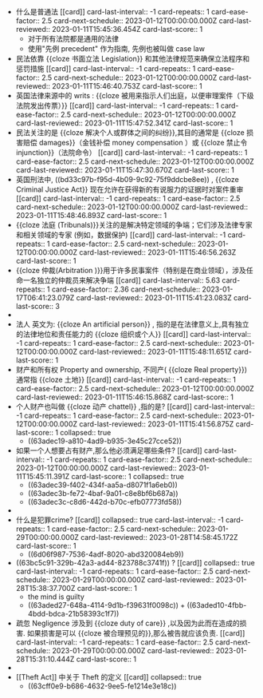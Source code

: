 - 什么是普通法 [[card]]
  card-last-interval:: -1
  card-repeats:: 1
  card-ease-factor:: 2.5
  card-next-schedule:: 2023-01-12T00:00:00.000Z
  card-last-reviewed:: 2023-01-11T15:45:36.454Z
  card-last-score:: 1
	- 对于所有法院都是通用的法律
	- 使用"先例 precedent" 作为指南, 先例也被叫做 case law
- 民法依靠 {{cloze  书面立法 Legislation}} 和其他法律规范来确保立法程序和惩罚措施 [[card]]
  card-last-interval:: -1
  card-repeats:: 1
  card-ease-factor:: 2.5
  card-next-schedule:: 2023-01-12T00:00:00.000Z
  card-last-reviewed:: 2023-01-11T15:46:40.753Z
  card-last-score:: 1
- 英国法律来源中的 writs : {{cloze 被用来指示人们出庭，以便审理案件（下级法院发出传票）}} [[card]]
  card-last-interval:: -1
  card-repeats:: 1
  card-ease-factor:: 2.5
  card-next-schedule:: 2023-01-12T00:00:00.000Z
  card-last-reviewed:: 2023-01-11T15:47:52.341Z
  card-last-score:: 1
- 民法关注的是 {{cloze 解决个人或群体之间的纠纷}},其目的通常是 {{cloze 损害赔偿  damages}}（金钱补偿 money compensation ）或 {{cloze 禁止令 injunction}}（法院命令） [[card]]
  card-last-interval:: -1
  card-repeats:: 1
  card-ease-factor:: 2.5
  card-next-schedule:: 2023-01-12T00:00:00.000Z
  card-last-reviewed:: 2023-01-11T15:47:30.670Z
  card-last-score:: 1
- 英国刑法中, ((bd33c97b-f95d-4b09-9c92-75f9ddcbe8ee)) , {{cloze  Criminal Justice Act}} 现在允许在获得新的有说服力的证据时对案件重审 [[card]]
  card-last-interval:: -1
  card-repeats:: 1
  card-ease-factor:: 2.5
  card-next-schedule:: 2023-01-12T00:00:00.000Z
  card-last-reviewed:: 2023-01-11T15:48:46.893Z
  card-last-score:: 1
- {{cloze 法庭 (Tribunals)}}关注的是解决特定领域的争端；它们涉及法律专家和相关领域的专家 (例如，数据保护) [[card]]
  card-last-interval:: -1
  card-repeats:: 1
  card-ease-factor:: 2.5
  card-next-schedule:: 2023-01-12T00:00:00.000Z
  card-last-reviewed:: 2023-01-11T15:46:56.263Z
  card-last-score:: 1
- {{cloze 仲裁(Arbitration )}}用于许多民事案件（特别是在商业领域），涉及任命一名独立的仲裁员来解决争端 [[card]]
  card-last-interval:: 5.63
  card-repeats:: 1
  card-ease-factor:: 2.36
  card-next-schedule:: 2023-01-17T06:41:23.079Z
  card-last-reviewed:: 2023-01-11T15:41:23.083Z
  card-last-score:: 3
-
- 法人 英文为: {{cloze An artificial person}} , 指的是在法律意义上,具有独立的法律地位和责任能力的 {{cloze 组织或个人}} [[card]]
  card-last-interval:: -1
  card-repeats:: 1
  card-ease-factor:: 2.5
  card-next-schedule:: 2023-01-12T00:00:00.000Z
  card-last-reviewed:: 2023-01-11T15:48:11.651Z
  card-last-score:: 1
- 财产和所有权 Property and ownership, 不同产( {{cloze Real property}}) 通常指 {{cloze 土地}} [[card]]
  card-last-interval:: -1
  card-repeats:: 1
  card-ease-factor:: 2.5
  card-next-schedule:: 2023-01-12T00:00:00.000Z
  card-last-reviewed:: 2023-01-11T15:46:15.868Z
  card-last-score:: 1
- 个人财产也叫做 {{cloze  动产 chattel}} ,指的是? [[card]]
  card-last-interval:: -1
  card-repeats:: 1
  card-ease-factor:: 2.5
  card-next-schedule:: 2023-01-12T00:00:00.000Z
  card-last-reviewed:: 2023-01-11T15:41:56.875Z
  card-last-score:: 1
  collapsed:: true
	- ((63adec19-a810-4ad9-b935-3e45c27cce52))
- 如果一个人想要占有财产,那么他必须满足哪些条件? [[card]]
  card-last-interval:: -1
  card-repeats:: 1
  card-ease-factor:: 2.5
  card-next-schedule:: 2023-01-12T00:00:00.000Z
  card-last-reviewed:: 2023-01-11T15:45:11.391Z
  card-last-score:: 1
  collapsed:: true
	- ((63adec39-f402-434f-aa5a-d8071f1a6eb0))
	- ((63adec3b-fe72-4baf-9a01-c8e8bf6b687a))
	- ((63adec3c-c8d6-442d-b70c-efb07773fd58))
-
- 什么是犯罪crime? [[card]]
  collapsed:: true
  card-last-interval:: -1
  card-repeats:: 1
  card-ease-factor:: 2.5
  card-next-schedule:: 2023-01-29T00:00:00.000Z
  card-last-reviewed:: 2023-01-28T14:58:45.172Z
  card-last-score:: 1
	- ((6d06f987-7536-4adf-8020-abd320084eb9))
- ((63bc5c91-329b-42a3-ad44-823788c3741f)) ? [[card]]
  collapsed:: true
  card-last-interval:: -1
  card-repeats:: 1
  card-ease-factor:: 2.5
  card-next-schedule:: 2023-01-29T00:00:00.000Z
  card-last-reviewed:: 2023-01-28T15:38:37.700Z
  card-last-score:: 1
	- the mind is guilty
	- ((63aded27-648a-4114-9d1b-f39631f0098c)) + ((63aded10-4fbb-4bdd-bdca-21b58393c1f7))
- 疏忽 Negligence 涉及到  {{cloze duty of care}} ,以及因为此而在造成的损害. 如果损害是可以 {{cloze 被合理预见的}},那么被告就应该负责. [[card]]
  card-last-interval:: -1
  card-repeats:: 1
  card-ease-factor:: 2.5
  card-next-schedule:: 2023-01-29T00:00:00.000Z
  card-last-reviewed:: 2023-01-28T15:31:10.444Z
  card-last-score:: 1
-
- [[Theft Act]] 中关于 Theft 的定义 [[card]]
  collapsed:: true
	- ((63cff0e9-b686-4632-9ee5-fe1214e3e18c))